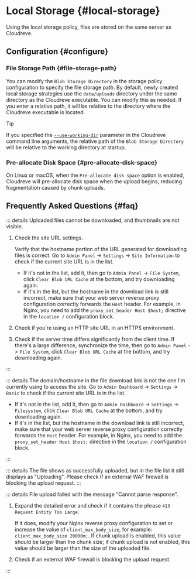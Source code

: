 # Local Storage {#local-storage}

Using the local storage policy, files are stored on the same server as Cloudreve.

## Configuration {#configure}

### File Storage Path {#file-storage-path}

You can modify the `Blob Storage Directory` in the storage policy configuration to specify the file storage path. By default, newly created local storage strategies use the `data/uploads` directory under the same directory as the Cloudreve executable. You can modify this as needed. If you enter a relative path, it will be relative to the directory where the Cloudreve executable is located.

> [!TIP]
> If you specified the [`--use-working-dir`](../../overview/cli#global-parameters) parameter in the Cloudreve command line arguments, the relative path of the `Blob Storage Directory` will be relative to the working directory at startup.

### Pre-allocate Disk Space {#pre-allocate-disk-space}

On Linux or macOS, when the `Pre-allocate disk space` option is enabled, Cloudreve will pre-allocate disk space when the upload begins, reducing fragmentation caused by chunk uploads.

## Frequently Asked Questions {#faq}

::: details Uploaded files cannot be downloaded, and thumbnails are not visible.

1. Check the site URL settings.

   Verify that the hostname portion of the URL generated for downloading files is correct. Go to `Admin Panel` -> `Settings` -> `Site Information` to check if the current site URL is in the list.

   - If it's not in the list, add it, then go to `Admin Panel` -> `File System`, click `Clear Blob URL Cache` at the bottom, and try downloading again.
   - If it's in the list, but the hostname in the download link is still incorrect, make sure that your web server reverse proxy configuration correctly forwards the `Host` header. For example, in Nginx, you need to add the `proxy_set_header Host $host;` directive in the `location /` configuration block.

2. Check if you're using an HTTP site URL in an HTTPS environment.
3. Check if the server time differs significantly from the client time. If there's a large difference, synchronize the time, then go to `Admin Panel` -> `File System`, click `Clear Blob URL Cache` at the bottom, and try downloading again.

:::

::: details The domain/hostname in the file download link is not the one I'm currently using to access the site.
Go to `Admin Dashboard` -> `Settings` -> `Basic` to check if the current site URL is in the list.

- If it's not in the list, add it, then go to `Admin Dashboard` -> `Settings` -> `Filesystem`, click `Clear Blob URL Cache` at the bottom, and try downloading again.
- If it's in the list, but the hostname in the download link is still incorrect, make sure that your web server reverse proxy configuration correctly forwards the `Host` header. For example, in Nginx, you need to add the `proxy_set_header Host $host;` directive in the `location /` configuration block.

:::

::: details The file shows as successfully uploaded, but in the file list it still displays as "Uploading".
Please check if an external WAF firewall is blocking the upload request.
:::

::: details File upload failed with the message "Cannot parse response".

1. Expand the detailed error and check if it contains the phrase `413 Request Entity Too Large`.

   If it does, modify your Nginx reverse proxy configuration to set or increase the value of `client_max_body_size`, for example: `client_max_body_size 20000m;`. If chunk upload is enabled, this value should be larger than the chunk size; if chunk upload is not enabled, this value should be larger than the size of the uploaded file.

2. Check if an external WAF firewall is blocking the upload request.

:::
